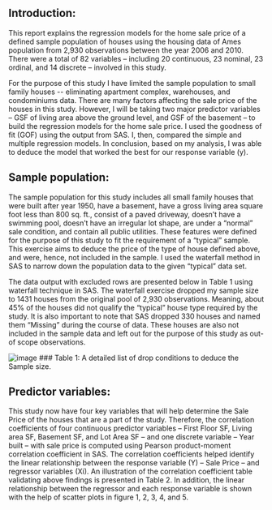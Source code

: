 ## Introduction:

This report explains the regression models for the home sale price of a defined sample
population of houses using the housing data of Ames population from 2,930 observations
between the year 2006 and 2010. There were a total of 82 variables – including 20 continuous,
23 nominal, 23 ordinal, and 14 discrete – involved in this study.

For the purpose of this study I have limited the sample population to small family houses --
eliminating apartment complex, warehouses, and condominiums data. There are many factors
affecting the sale price of the houses in this study. However, I will be taking two major predictor
variables – GSF of living area above the ground level, and GSF of the basement – to build the
regression models for the home sale price. I used the goodness of fit (GOF) using the output
from SAS. I, then, compared the simple and multiple regression models. In conclusion, based on
my analysis, I was able to deduce the model that worked the best for our response variable (y).

## Sample population:

The sample population for this study includes all small family houses that were built after year
1950, have a basement, have a gross living area square foot less than 800 sq. ft., consist of a
paved driveway, doesn’t have a swimming pool, doesn’t have an irregular lot shape, are under a
“normal” sale condition, and contain all public utilities. These features were defined for the
purpose of this study to fit the requirement of a “typical” sample. This exercise aims to deduce
the price of the type of house defined above, and were, hence, not included in the sample. I used
the waterfall method in SAS to narrow down the population data to the given “typical” data set.

The data output with excluded rows are presented below in Table 1 using waterfall technique in
SAS. The waterfall exercise dropped my sample size to 1431 houses from the original pool of
2,930 observations. Meaning, about 45% of the houses did not qualify the “typical” house type
required by the study. It is also important to note that SAS dropped 330 houses and named them
“Missing” during the course of data. These houses are also not included in the sample data and
left out for the purpose of this study as out-of scope observations.

![image](https://cloud.githubusercontent.com/assets/26909910/25399075/32f3b208-29bc-11e7-9f42-7a1813724fcf.png)
           ### Table 1: A detailed list of drop conditions to deduce the Sample size.

## Predictor variables:

This study now have four key variables that will help determine the Sale Price of the houses that
are a part of the study. Therefore, the correlation coefficients of four continuous predictor
variables – First Floor SF, Living area SF, Basement SF, and Lot Area SF – and one discrete
variable – Year built – with sale price is computed using Pearson product-moment correlation coefficient in SAS. The correlation coefficients helped identify the linear relationship between
the response variable (Y) – Sale Price – and regressor variables (Xi). An illustration of the
correlation coefficient table validating above findings is presented in Table 2. In addition, the
linear relationship between the regressor and each response variable is shown with the help of
scatter plots in figure 1, 2, 3, 4, and 5.

